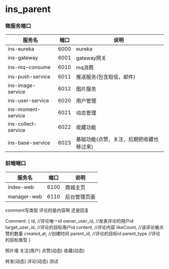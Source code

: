 # ins_parent
### 微服务端口

服务名 | 端口 | 说明 
----|----|----
ins-eureka | 6000 | eureka
ins-gateway | 6001 | gateway网关
ins-mq-consume | 6010 | mq消费
ins-push-service | 6011 | 推送服务(包含短信，邮件)
ins-image-service | 6012 | 图片服务
ins-user-service | 6020 | 用户管理
ins-moment-service | 6021 | 动态管理
ins-collect-service | 6022 | 收藏功能
ins-base-service | 6023 | 基础功能(点赞，关注，后期把收藏也移过来)



### 前端端口

服务名 | 端口 | 说明 
----|----|----
index-web | 6100 | 商城主页
manager-web | 6110 | 后台管理页面



comment写类型 评论的是内容啊 还是回复

Comment:
{
id, //评论唯一id
owner_user_id, //发表评论的用户id
target_user_id, //评论的目标用户id
content, //评论内容
likeCount, //该评论被点赞的数量
created_at, //创建时间
parent_id, //评论的目标id
parent_type //评论的目标类型
}


照片墙
关注(用户)
点赞(动态)
收藏(动态)

转发(动态)
评论(动态)
测试

